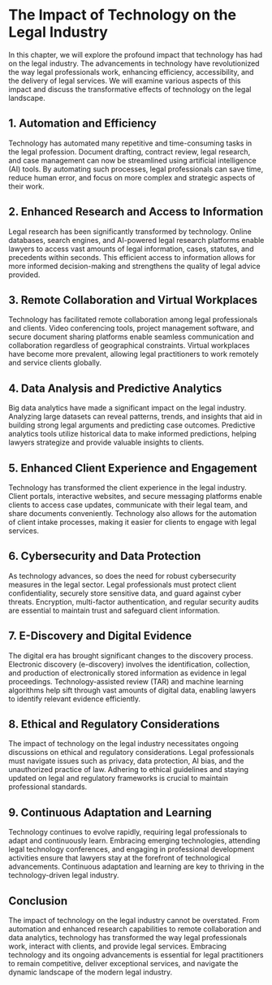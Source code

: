 The Impact of Technology on the Legal Industry
=======================================================

In this chapter, we will explore the profound impact that technology has had on the legal industry. The advancements in technology have revolutionized the way legal professionals work, enhancing efficiency, accessibility, and the delivery of legal services. We will examine various aspects of this impact and discuss the transformative effects of technology on the legal landscape.

**1. Automation and Efficiency**
--------------------------------

Technology has automated many repetitive and time-consuming tasks in the legal profession. Document drafting, contract review, legal research, and case management can now be streamlined using artificial intelligence (AI) tools. By automating such processes, legal professionals can save time, reduce human error, and focus on more complex and strategic aspects of their work.

**2. Enhanced Research and Access to Information**
--------------------------------------------------

Legal research has been significantly transformed by technology. Online databases, search engines, and AI-powered legal research platforms enable lawyers to access vast amounts of legal information, cases, statutes, and precedents within seconds. This efficient access to information allows for more informed decision-making and strengthens the quality of legal advice provided.

**3. Remote Collaboration and Virtual Workplaces**
--------------------------------------------------

Technology has facilitated remote collaboration among legal professionals and clients. Video conferencing tools, project management software, and secure document sharing platforms enable seamless communication and collaboration regardless of geographical constraints. Virtual workplaces have become more prevalent, allowing legal practitioners to work remotely and service clients globally.

**4. Data Analysis and Predictive Analytics**
---------------------------------------------

Big data analytics have made a significant impact on the legal industry. Analyzing large datasets can reveal patterns, trends, and insights that aid in building strong legal arguments and predicting case outcomes. Predictive analytics tools utilize historical data to make informed predictions, helping lawyers strategize and provide valuable insights to clients.

**5. Enhanced Client Experience and Engagement**
------------------------------------------------

Technology has transformed the client experience in the legal industry. Client portals, interactive websites, and secure messaging platforms enable clients to access case updates, communicate with their legal team, and share documents conveniently. Technology also allows for the automation of client intake processes, making it easier for clients to engage with legal services.

**6. Cybersecurity and Data Protection**
----------------------------------------

As technology advances, so does the need for robust cybersecurity measures in the legal sector. Legal professionals must protect client confidentiality, securely store sensitive data, and guard against cyber threats. Encryption, multi-factor authentication, and regular security audits are essential to maintain trust and safeguard client information.

**7. E-Discovery and Digital Evidence**
---------------------------------------

The digital era has brought significant changes to the discovery process. Electronic discovery (e-discovery) involves the identification, collection, and production of electronically stored information as evidence in legal proceedings. Technology-assisted review (TAR) and machine learning algorithms help sift through vast amounts of digital data, enabling lawyers to identify relevant evidence efficiently.

**8. Ethical and Regulatory Considerations**
--------------------------------------------

The impact of technology on the legal industry necessitates ongoing discussions on ethical and regulatory considerations. Legal professionals must navigate issues such as privacy, data protection, AI bias, and the unauthorized practice of law. Adhering to ethical guidelines and staying updated on legal and regulatory frameworks is crucial to maintain professional standards.

**9. Continuous Adaptation and Learning**
-----------------------------------------

Technology continues to evolve rapidly, requiring legal professionals to adapt and continuously learn. Embracing emerging technologies, attending legal technology conferences, and engaging in professional development activities ensure that lawyers stay at the forefront of technological advancements. Continuous adaptation and learning are key to thriving in the technology-driven legal industry.

**Conclusion**
--------------

The impact of technology on the legal industry cannot be overstated. From automation and enhanced research capabilities to remote collaboration and data analytics, technology has transformed the way legal professionals work, interact with clients, and provide legal services. Embracing technology and its ongoing advancements is essential for legal practitioners to remain competitive, deliver exceptional services, and navigate the dynamic landscape of the modern legal industry.
